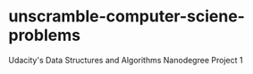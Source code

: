 # unscramble-computer-sciene-problems
Udacity's Data Structures and Algorithms Nanodegree Project 1
